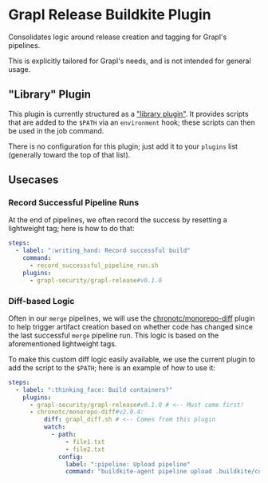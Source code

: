 # Grapl Release Buildkite Plugin

Consolidates logic around release creation and tagging for Grapl's pipelines.

This is explicitly tailored for Grapl's needs, and is not intended for
general usage.

## "Library" Plugin

This plugin is currently structured as a ["library
plugin"](https://github.com/buildkite-plugins/library-example-buildkite-plugin). It
provides scripts that are added to the `$PATH` via an `environment`
hook; these scripts can then be used in the job command.

There is no configuration for this plugin; just add it to your
`plugins` list (generally toward the top of that list).

## Usecases

### Record Successful Pipeline Runs

At the end of pipelines, we often record the success by resetting a
lightweight tag; here is how to do that:

```yaml
steps:
  - label: ":writing_hand: Record successful build"
    command:
      - record_successsful_pipeline_run.sh
    plugins:
      - grapl-security/grapl-release#v0.1.0
```

### Diff-based Logic

Often in our `merge` pipelines, we will use the
[chronotc/monorepo-diff](https://github.com/chronotc/monorepo-diff-buildkite-plugin)
plugin to help trigger artifact creation based on whether code has
changed since the last successful `merge` pipeline run. This logic is
based on the aforementioned lightweight tags.

To make this custom diff logic easily available, we use the current
plugin to add the script to the `$PATH`; here is an example of how to
use it:

```yaml
steps:
  - label: ":thinking_face: Build containers?"
    plugins:
      - grapl-security/grapl-release#v0.1.0 # <-- Must come first!
      - chronotc/monorepo-diff#v2.0.4:
          diff: grapl_diff.sh # <-- Comes from this plugin
          watch:
            - path:
                - file1.txt
                - file2.txt
              config:
                label: ":pipeline: Upload pipeline"
                command: "buildkite-agent pipeline upload .buildkite/complicated_pipeline.yml"
```
